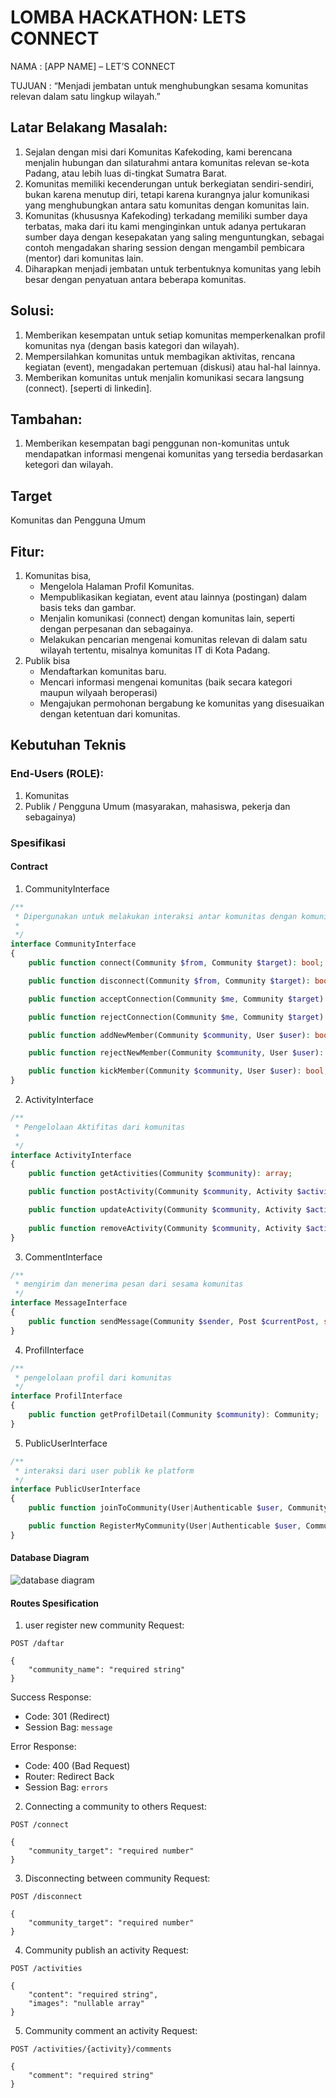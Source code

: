 # LOMBA HACKATHON: LETS CONNECT

NAMA	: [APP NAME] – LET’S CONNECT

TUJUAN	: “Menjadi jembatan untuk menghubungkan sesama komunitas relevan dalam satu lingkup wilayah.”

## Latar Belakang Masalah:
1. Sejalan dengan misi dari Komunitas Kafekoding, kami berencana menjalin hubungan dan silaturahmi antara komunitas relevan se-kota Padang, atau lebih luas di-tingkat Sumatra Barat.
2. Komunitas memiliki kecenderungan untuk berkegiatan sendiri-sendiri, bukan karena menutup diri, tetapi karena kurangnya jalur komunikasi yang menghubungkan antara satu komunitas dengan komunitas lain.
3. Komunitas (khususnya Kafekoding) terkadang memiliki sumber daya terbatas, maka dari itu kami menginginkan untuk adanya pertukaran sumber daya dengan kesepakatan yang saling menguntungkan, sebagai contoh mengadakan sharing session dengan mengambil pembicara (mentor) dari komunitas lain.
4. Diharapkan menjadi jembatan untuk terbentuknya komunitas yang lebih besar dengan penyatuan antara beberapa komunitas.

## Solusi:
1. Memberikan kesempatan untuk setiap komunitas memperkenalkan profil komunitas nya (dengan basis kategori dan wilayah).
2. Mempersilahkan komunitas untuk membagikan aktivitas, rencana kegiatan (event), mengadakan pertemuan (diskusi) atau hal-hal lainnya.
3. Memberikan komunitas untuk menjalin komunikasi secara langsung (connect). [seperti di linkedin].

## Tambahan:
1. Memberikan kesempatan bagi penggunan non-komunitas untuk mendapatkan informasi mengenai komunitas yang tersedia berdasarkan ketegori dan wilayah.

## Target
Komunitas dan Pengguna Umum 

## Fitur:
1. Komunitas bisa, 
    - Mengelola Halaman Profil Komunitas.
    - Mempublikasikan kegiatan, event atau lainnya (postingan) dalam basis teks dan gambar. 
    - Menjalin komunikasi (connect) dengan komunitas lain, seperti dengan perpesanan dan sebagainya.
    - Melakukan pencarian mengenai komunitas relevan di dalam satu wilayah tertentu, misalnya komunitas IT di Kota Padang.
2. Publik bisa
    - Mendaftarkan komunitas baru.
    - Mencari informasi mengenai komunitas (baik secara kategori maupun wilyaah beroperasi)
    - Mengajukan permohonan bergabung ke komunitas yang disesuaikan dengan ketentuan dari komunitas.


## Kebutuhan Teknis

### End-Users (ROLE):	
1. Komunitas
2. Publik / Pengguna Umum (masyarakan, mahasiswa, pekerja dan sebagainya)

### Spesifikasi

#### Contract

1. CommunityInterface
```php
/**
 * Dipergunakan untuk melakukan interaksi antar komunitas dengan komunitas lain
 * 
 */
interface CommunityInterface
{
    public function connect(Community $from, Community $target): bool;

    public function disconnect(Community $from, Community $target): bool;

    public function acceptConnection(Community $me, Community $target): bool;

    public function rejectConnection(Community $me, Community $target): bool;

    public function addNewMember(Community $community, User $user): bool;

    public function rejectNewMember(Community $community, User $user): bool;

    public function kickMember(Community $community, User $user): bool;
}

```

2. ActivityInterface
```php
/**
 * Pengelolaan Aktifitas dari komunitas 
 * 
 */
interface ActivityInterface 
{
    public function getActivities(Community $community): array;

    public function postActivity(Community $community, Activity $activity): bool;

    public function updateActivity(Community $community, Activity $activity, array $data): bool;
    
    public function removeActivity(Community $community, Activity $activity): bool;
}
```

3. CommentInterface
```php
/**
 * mengirim dan menerima pesan dari sesama komunitas
 */
interface MessageInterface
{
    public function sendMessage(Community $sender, Post $currentPost, string $message): bool;
} 
```

4. ProfilInterface
```php
/**
 * pengelolaan profil dari komunitas
 */
interface ProfilInterface
{
    public function getProfilDetail(Community $community): Community;
}
```

5. PublicUserInterface
```php
/**
 * interaksi dari user publik ke platform
 */
interface PublicUserInterface
{
    public function joinToCommunity(User|Authenticable $user, Community $community): bool;

    public function RegisterMyCommunity(User|Authenticable $user, Community $community): bool;
}
```

#### Database Diagram

![database diagram](./docs/assets/database-diagram.png)

#### Routes Spesification

1. user register new community
Request:
```http
POST /daftar

{
    "community_name": "required string"
}
```

Success Response:
- Code: 301 (Redirect)
- Session Bag: `message`

Error Response:
- Code: 400 (Bad Request)
- Router: Redirect Back
- Session Bag: `errors`

2. Connecting a community to others
Request:
```http
POST /connect

{
    "community_target": "required number"
}
```

3. Disconnecting between community
Request:
```http
POST /disconnect

{
    "community_target": "required number"
}
```

4. Community publish an activity
Request:
```http
POST /activities

{
    "content": "required string",
    "images": "nullable array"
}
```

5. Community comment an activity
Request: 
```http
POST /activities/{activity}/comments

{
    "comment": "required string"
}
```

